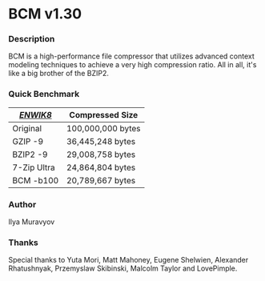 # BCM v1.30

### Description
BCM is a high-performance file compressor that utilizes advanced context modeling techniques to achieve a very high compression ratio. All in all, it's like a big brother of the BZIP2.

### Quick Benchmark
[_ENWIK8_][1]| Compressed Size   |
-------------|-------------------|
Original     | 100,000,000 bytes |   
GZIP -9      | 36,445,248 bytes  |
BZIP2 -9     | 29,008,758 bytes  |
7-Zip Ultra  | 24,864,804 bytes  |
BCM -b100    | 20,789,667 bytes  |
[1]:http://mattmahoney.net/dc/text.html

### Author
Ilya Muravyov

### Thanks
Special thanks to Yuta Mori, Matt Mahoney, Eugene Shelwien, Alexander Rhatushnyak, Przemyslaw Skibinski, Malcolm Taylor and LovePimple.
